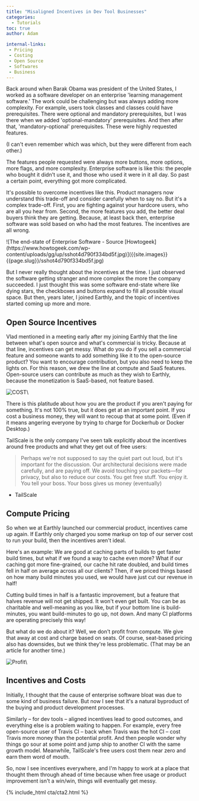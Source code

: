 ```yaml
---
title: "Misaligned Incentives in Dev Tool Businesses"
categories:
  - Tutorials
toc: true
author: Adam

internal-links:
 - Pricing
 - Costing
 - Open Source
 - Softwares
 - Business 
---
```


Back around when Barak Obama was president of the United States, I worked as a software developer on an enterprise 'learning management software.' The work could be challenging but was always adding more complexity. For example, users took classes and classes could have prerequisites. There were optional and mandatory prerequisites, but I was there when we added 'optional-mandatory' prerequisites. And then after that, 'mandatory-optional' prerequisites. These were highly requested features.

(I can't even remember which was which, but they were different from each other.)

The features people requested were always more buttons, more options, more flags, and more complexity. Enterprise software is like this: the people who bought it didn't use it, and those who used it were in it all day. So past a certain point, everything got more complicated.

It's possible to overcome incentives like this. Product managers now understand this trade-off and consider carefully when to say no. But it's a complex trade-off. First, you are fighting against your hardcore users, who are all you hear from. Second, the more features you add, the better deal buyers think they are getting. Because, at least back then, enterprise software was sold based on who had the most features. The incentives are all wrong.

<div class="wide">
![The end-state of Enterprise Software - Source [Howtogeek](https://www.howtogeek.com/wp-content/uploads/gg/up/sshot4d790f334bd5f.jpg)]({{site.images}}{{page.slug}}/sshot4d790f334bd5f.jpg)
</div>

But I never really thought about the incentives at the time. I just observed the software getting stranger and more complex the more the company succeeded. I just thought this was some software end-state where like dying stars, the checkboxes and buttons expand to fill all possible visual space. But then, years later, I joined Earthly, and the topic of incentives started coming up more and more.

## Open Source Incentives

Vlad mentioned in a meeting early after my joining Earthly that the line between what's open source and what's commercial is tricky. Because at that line, incentives can get messy. What do you do if you sell a commercial feature and someone wants to add something like it to the open-source product? You want to encourage contribution, but you also need to keep the lights on. For this reason, we drew the line at compute and SaaS features. Open-source users can contribute as much as they wish to Earthly, because the monetization is SaaS-based, not feature based.

![COST]({{site.images}}{{page.slug}}/cost.png)\

There is this platitude about how you are the product if you aren't paying for something. It's not 100% true, but it does get at an important point. If you cost a business money, they will want to recoup that at some point. (Even if it means angering everyone by trying to charge for Dockerhub or Docker Desktop.)

TailScale is the only company I've seen talk explicitly about the incentives around free products and what they get out of free users:

> Perhaps we're not supposed to say the quiet part out loud, but it's important for the discussion. Our architectural decisions were made carefully, and are paying off.
> We avoid touching your packets—for privacy, but also to reduce our costs.
> You get free stuff. You enjoy it. You tell your boss. Your boss gives us money (eventually)

- TailScale

## Compute Pricing

So when we at Earthly launched our commercial product, incentives came up again. If Earthly only charged you some markup on top of our server cost to run your build, then the incentives aren't ideal.

Here's an example: We are good at caching parts of builds to get faster build times, but what if we found a way to cache even more? What if our caching got more fine-grained, our cache hit rate doubled, and build times fell in half on average across all our clients? Then, if we priced things based on how many build minutes you used, we would have just cut our revenue in half!

Cutting build times in half is a fantastic improvement, but a feature that halves revenue will not get shipped. It won't even get built. You can be as charitable and well-meaning as you like, but if your bottom line is build-minutes, you want build-minutes to go up, not down. And many CI platforms are operating precisely this way!

But what do we do about it? Well, we don't profit from compute. We give that away at cost and charge based on seats. Of course, seat-based pricing also has downsides, but we think they're less problematic. (That may be an article for another time.)

![Profit]({{site.images}}{{page.slug}}/profit.png)\

## Incentives and Costs

Initially, I thought that the cause of enterprise software bloat was due to some kind of business failure. But now I see that it's a natural byproduct of the buying and product development processes.

Similarly – for dev tools – aligned incentives lead to good outcomes, and everything else is a problem waiting to happen. For example, every free open-source user of Travis CI – back when Travis was the hot CI – cost Travis more money than the potential profit. And then people wonder why things go sour at some point and jump ship to another CI with the same growth model. Meanwhile, TailScale's free users cost them near zero and earn them word of mouth.

So, now I see incentives everywhere, and I'm happy to work at a place that thought them through ahead of time because when free usage or product improvement isn't a win/win, things will eventually get messy.

{% include_html cta/cta2.html %}

